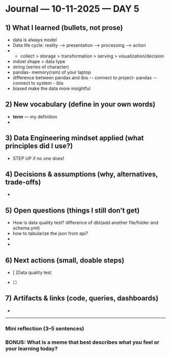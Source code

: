 
# Journal — 10-11-2025 — DAY 5

## 1) What I learned (bullets, not prose)
- data is always model
- Data life cycle: reality --> presentation --> processing --> action
- - collect > storage > transformation > serving > visualization/decision
- mdoel shape > data type
- string (series of character)
- pandas- memory(ram) of your laptop
- difference between pandas and ibis
    -- connect to project- pandas
    -- connect to system - ibis
- biased make the data more insightful
    

## 2) New vocabulary (define in your own words)
- **term** — my definition
- 


## 3) Data Engineering mindset applied (what principles did I use?)
- STEP UP if no one does!

## 4) Decisions & assumptions (why, alternatives, trade-offs)
- 

## 5) Open questions (things I still don’t get)
- How is data quality test? difference of dbt(add another file/folder and schema.yml)
- how to tabularize the json from api? 
- 
- 

## 6) Next actions (small, doable steps)
- [ ]Data quality test
- [ ]

## 7) Artifacts & links (code, queries, dashboards)
- 

---

### Mini reflection (3–5 sentences)




### BONUS: What is a meme that best describes what you feel or your learning today?
